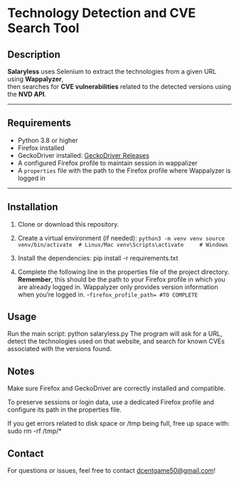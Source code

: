 # Technology Detection and CVE Search Tool

## Description

**Salaryless** uses Selenium to extract the technologies from a given URL using **Wappalyzer**,  
then searches for **CVE vulnerabilities** related to the detected versions using the **NVD API**.

---

## Requirements

- Python 3.8 or higher  
- Firefox installed  
- GeckoDriver installed: [GeckoDriver Releases](https://github.com/mozilla/geckodriver/releases)  
- A configured Firefox profile to maintain session in wappalizer  
- A `properties` file with the path to the Firefox profile where Wappalyzer is logged in

---

## Installation

1. Clone or download this repository.

2. Create a virtual environment (if needed):
`python3 -m venv venv
source venv/bin/activate  # Linux/Mac
venv\Scripts\activate     # Windows`
   
3. Install the dependencies:
pip install -r requirements.txt

4. Complete the following line in the properties file of the project directory.
**Remember**, this should be the path to your Firefox profile in which you are already logged in. Wappalyzer only provides version information when you’re logged in.
-`firefox_profile_path= #TO COMPLETE`

## Usage
Run the main script:
python salaryless.py
The program will ask for a URL, detect the technologies used on that website, and search for known CVEs associated with the versions found.

## Notes
Make sure Firefox and GeckoDriver are correctly installed and compatible.

To preserve sessions or login data, use a dedicated Firefox profile and configure its path in the properties file.

If you get errors related to disk space or /tmp being full, free up space with:
sudo rm -rf /tmp/*

## Contact
For questions or issues, feel free to contact dcentgame50@gmail.com!
